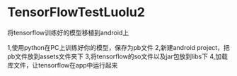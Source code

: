 # TensorFlowTestLuolu2
将tensorflow训练好的模型移植到android上

1,使用python在PC上训练好你的模型，保存为pb文件
2,新建android project，把pb文件放到assets文件夹下
3,将tensorflow的so文件以及jar包放到libs下
4,加载库文件，让tensorflow在app中运行起来
